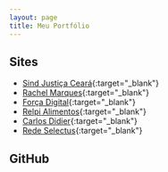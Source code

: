 ```yaml
---
layout: page
title: Meu Portfólio
---
```


## Sites
* [Sind Justiça Ceará](http://sindjusticaceara.org.br/){:target="_blank"}
* [Rachel Marques](http://rachelmarques.org.br/){:target="_blank"}
* [Força Digital](http://forcadigital.com/){:target="_blank"}
* [Relpi Alimentos](http://campanhanaweb.com.br/relpi/){:target="_blank"}
* [Carlos Didier](http://mindfulnessdobrasil.com.br/){:target="_blank"}
* [Rede Selectus](http://www.redeselectus.com.br/){:target="_blank"}

## GitHub
<link rel="stylesheet" href="./static/css/app.css">
<div id="app"></div>
<script src="/static/js/manifest.js"></script>
<script src="/static/js/vendor.js"></script>
<script src="/static/js/app.js"></script>
